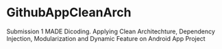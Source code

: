 # GithubAppCleanArch
Submission 1 MADE Dicoding. Applying Clean Architechture, Dependency Injection, Modularization and Dynamic Feature on Android App Project
